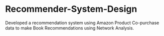 # Recommender-System-Design
 Developed a recommendation system using Amazon Product Co-purchase data to make Book Recommendations using Network Analysis.
